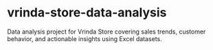 # vrinda-store-data-analysis
Data analysis project for Vrinda Store covering sales trends, customer behavior, and actionable insights using Excel datasets.
